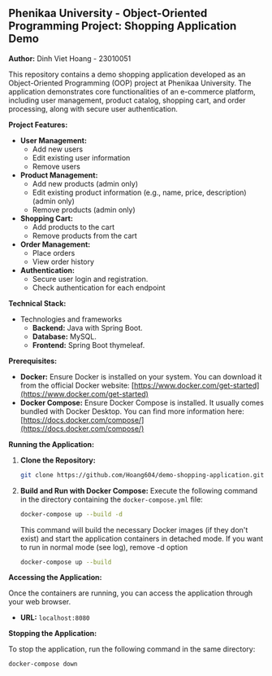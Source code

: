 ## Phenikaa University - Object-Oriented Programming Project: Shopping Application Demo

**Author:** Dinh Viet Hoang - 23010051

This repository contains a demo shopping application developed as an Object-Oriented Programming (OOP) project at Phenikaa University. The application demonstrates core functionalities of an e-commerce platform, including user management, product catalog, shopping cart, and order processing, along with secure user authentication.

**Project Features:**

*   **User Management:**
    *   Add new users
    *   Edit existing user information
    *   Remove users
*   **Product Management:**
    *   Add new products (admin only)
    *   Edit existing product information (e.g., name, price, description) (admin only)
    *   Remove products (admin only)
*   **Shopping Cart:**
    *   Add products to the cart
    *   Remove products from the cart
*   **Order Management:**
    *   Place orders
    *   View order history
*   **Authentication:**
    *   Secure user login and registration.
    *   Check authentication for each endpoint

**Technical Stack:**

*   Technologies and frameworks
    *   **Backend:** Java with Spring Boot.
    *   **Database:** MySQL.
    *   **Frontend:** Spring Boot thymeleaf.

**Prerequisites:**

*   **Docker:** Ensure Docker is installed on your system. You can download it from the official Docker website: [https://www.docker.com/get-started](https://www.docker.com/get-started)
*   **Docker Compose:** Ensure Docker Compose is installed. It usually comes bundled with Docker Desktop. You can find more information here: [https://docs.docker.com/compose/](https://docs.docker.com/compose/)

**Running the Application:**

1.  **Clone the Repository:**
    ```bash
    git clone https://github.com/Hoang604/demo-shopping-application.git
    ```
2.  **Build and Run with Docker Compose:**
    Execute the following command in the directory containing the `docker-compose.yml` file:
    ```bash
    docker-compose up --build -d
    ```
    This command will build the necessary Docker images (if they don't exist) and start the application containers in detached mode.
    If you want to run in normal mode (see log), remove -d option
    ```bash
    docker-compose up --build
    ```

**Accessing the Application:**

Once the containers are running, you can access the application through your web browser.

*   **URL:** `localhost:8080`

**Stopping the Application:**

To stop the application, run the following command in the same directory:

```bash
docker-compose down

